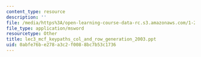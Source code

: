 ```yaml
---
content_type: resource
description: ''
file: /media/https%3A/open-learning-course-data-rc.s3.amazonaws.com/1-206j-airline-schedule-planning-spring-2003/0abfe76be278a3c2f0088bc7b53c1736_lec3_mcf_keypaths_col_and_row_generation_2003.ppt
file_type: application/msword
resourcetype: Other
title: lec3_mcf_keypaths_col_and_row_generation_2003.ppt
uid: 0abfe76b-e278-a3c2-f008-8bc7b53c1736
---
```

